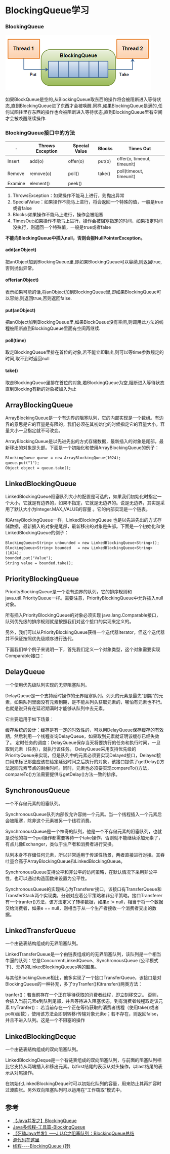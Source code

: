 # BlockingQueue学习


### BlockingQueue

![](../images/blockqueue.png)

如果BlockQueue是空的,从BlockingQueue取东西的操作将会被阻断进入等待状态,直到BlockingQueue进了东西才会被唤醒.同样,如果BlockingQueue是满的,任何试图往里存东西的操作也会被阻断进入等待状态,直到BlockingQueue里有空间才会被唤醒继续操作.


### BlockingQueue接口中的方法

|-	|Throws Exception|	Special Value|	Blocks|	Times Out|
|-|-|-|-|-|
|Insert|	add(o)|	offer(o)|	put(o)|	offer(o, timeout, timeunit)|
|Remove	|remove(o)|	poll()|	take()|	poll(timeout, timeunit)|
|Examine|	element()|	peek()		|


1. ThrowsException：如果操作不能马上进行，则抛出异常
2. SpecialValue：如果操作不能马上进行，将会返回一个特殊的值，一般是true或者false
3. Blocks:如果操作不能马上进行，操作会被阻塞
4. TimesOut:如果操作不能马上进行，操作会被阻塞指定的时间，如果指定时间没执行，则返回一个特殊值，一般是true或者false

**不能向BlockingQueue中插入null，否则会报NullPointerException。**


#### add(anObject)

把anObject加到BlockingQueue里,即如果BlockingQueue可以容纳,则返回true,否则抛出异常。

#### offer(anObject)

表示如果可能的话,将anObject加到BlockingQueue里,即如果BlockingQueue可以容纳,则返回true,否则返回false.

#### put(anObject)

把anObject加到BlockingQueue里,如果BlockQueue没有空间,则调用此方法的线程被阻断直到BlockingQueue里面有空间再继续.

#### poll(time)

取走BlockingQueue里排在首位的对象,若不能立即取出,则可以等time参数规定的时间,取不到时返回null

#### take()

取走BlockingQueue里排在首位的对象,若BlockingQueue为空,阻断进入等待状态直到Blocking有新的对象被加入为止




## ArrayBlockingQueue

ArrayBlockingQueue是一个有边界的阻塞队列，它的内部实现是一个数组。有边界的意思是它的容量是有限的，我们必须在其初始化的时候指定它的容量大小，容量大小一旦指定就不可改变。

ArrayBlockingQueue是以先进先出的方式存储数据，最新插入的对象是尾部，最新移出的对象是头部。下面是一个初始化和使用ArrayBlockingQueue的例子：

```
BlockingQueue queue = new ArrayBlockingQueue(1024);
queue.put("1");
Object object = queue.take();
```

## LinkedBlockingQueue

LinkedBlockingQueue阻塞队列大小的配置是可选的，如果我们初始化时指定一个大小，它就是有边界的，如果不指定，它就是无边界的。说是无边界，其实是采用了默认大小为Integer.MAX_VALUE的容量 。它的内部实现是一个链表。

和ArrayBlockingQueue一样，LinkedBlockingQueue 也是以先进先出的方式存储数据，最新插入的对象是尾部，最新移出的对象是头部。下面是一个初始化和使LinkedBlockingQueue的例子：

```
BlockingQueue<String> unbounded = new LinkedBlockingQueue<String>();
BlockingQueue<String> bounded   = new LinkedBlockingQueue<String>(1024);
bounded.put("Value");
String value = bounded.take();
```


## PriorityBlockingQueue

PriorityBlockingQueue是一个没有边界的队列，它的排序规则和 java.util.PriorityQueue一样。需要注意，PriorityBlockingQueue中允许插入null对象。

所有插入PriorityBlockingQueue的对象必须实现 java.lang.Comparable接口，队列优先级的排序规则就是按照我们对这个接口的实现来定义的。

另外，我们可以从PriorityBlockingQueue获得一个迭代器Iterator，但这个迭代器并不保证按照优先级顺序进行迭代。

下面我们举个例子来说明一下，首先我们定义一个对象类型，这个对象需要实现Comparable接口：


## DelayQueue

一个使用优先级队列实现的无界阻塞队列。

DelayQueue是一个支持延时操作的无界阻塞队列。列头的元素是最先“到期”的元素，如果队列里面没有元素到期，是不能从列头获取元素的，哪怕有元素也不行。也就是说只有在延迟期满时才能够从队列中去元素。

它主要运用于如下场景：

缓存系统的设计：缓存是有一定的时效性的，可以用DelayQueue保存缓存的有效期，然后利用一个线程查询DelayQueue，如果取到元素就证明该缓存已经失效了。
定时任务的调度：DelayQueue保存当天将要执行的任务和执行时间，一旦取到元素（任务），就执行该任务。
DelayQueue采用支持优先级的PriorityQueue来实现，但是队列中的元素必须要实现Delayed接口，Delayed接口用来标记那些应该在给定延迟时间之后执行的对象，该接口提供了getDelay()方法返回元素节点的剩余时间。同时，元素也必须要实现compareTo()方法，compareTo()方法需要提供与getDelay()方法一致的排序。

## SynchronousQueue
一个不存储元素的阻塞队列。

SynchronousQueue队列内部仅允许容纳一个元素。当一个线程插入一个元素后会被阻塞，除非这个元素被另一个线程消费。

SynchronousQueue是一个神奇的队列，他是一个不存储元素的阻塞队列，也就是说他的每一个put操作都需要等待一个take操作，否则就不能继续添加元素了，有点儿像Exchanger，类似于生产者和消费者进行交换。

队列本身不存储任何元素，所以非常适用于传递性场景，两者直接进行对接。其吞吐量会高于ArrayBlockingQueue和LinkedBlockingQueue。

SynchronousQueue支持公平和非公平的访问策略，在默认情况下采用非公平性，也可以通过构造函数来设置为公平性。

SynchronousQueue的实现核心为Transferer接口，该接口有TransferQueue和TransferStack两个实现类，分别对应着公平策略和非公平策略。接口Transferer有一个tranfer()方法，该方法定义了转移数据，如果e != null，相当于将一个数据交给消费者，如果e == null，则相当于从一个生产者接收一个消费者交出的数据。

## LinkedTransferQueue


一个由链表结构组成的无界阻塞队列。

LinkedTransferQueue是一个由链表组成的的无界阻塞队列，该队列是一个相当牛逼的队列：它是ConcurrentLinkedQueue、SynchronousQueue (公平模式下)、无界的LinkedBlockingQueues等的超集。

与其他BlockingQueue相比，他多实现了一个接口TransferQueue，该接口是对BlockingQueue的一种补充，多了tryTranfer()和transfer()两类方法：

tranfer()：若当前存在一个正在等待获取的消费者线程，即立刻移交之。 否则，会插入当前元素e到队列尾部，并且等待进入阻塞状态，到有消费者线程取走该元素
tryTranfer()： 若当前存在一个正在等待获取的消费者线程（使用take()或者poll()函数），使用该方法会即刻转移/传输对象元素e；若不存在，则返回false，并且不进入队列。这是一个不阻塞的操作

## LinkedBlockingDeque

一个由链表结构组成的双向阻塞队列。

LinkedBlockingDeque是一个有链表组成的双向阻塞队列，与前面的阻塞队列相比它支持从两端插入和移出元素。以first结尾的表示从对头操作，以last结尾的表示从对尾操作。

在初始化LinkedBlockingDeque时可以初始化队列的容量，用来防止其再扩容时过渡膨胀。另外双向阻塞队列可以运用在“工作窃取”模式中。

## 参考

- [【Java并发之】BlockingQueue](https://blog.csdn.net/suifeng3051/article/details/48807423)
- [Java多线程-工具篇-BlockingQueue](http://www.cnblogs.com/jackyuj/archive/2010/11/24/1886553.html)
- [【死磕Java并发】—–J.U.C之阻塞队列：BlockingQueue总结](http://cmsblogs.com/?p=2440)
- [源代码在这里](https://github.com/wardensky/blogs/tree/master/00.source-code/blogs/java/src/main/java/com/zch/blogs/java/multithreads/queue)
- [线程----BlockingQueue (转)](http://www.cnblogs.com/likwo/archive/2010/07/01/1769199.html)
